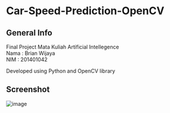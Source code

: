 # Car-Speed-Prediction-OpenCV
## General Info
Final Project Mata Kuliah Artificial Intellegence  
Nama : Brian Wijaya  
NIM : 201401042  
  
Developed using Python and OpenCV library  

## Screenshot
![image](https://github.com/briannzw/Car-Speed-Prediction-OpenCV/assets/70004754/45c43f85-2d79-4045-8f3c-4dd569261a25)
